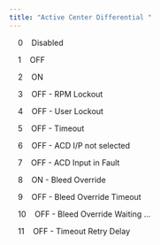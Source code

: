 ```yaml
---
title: "Active Center Differential "
---
```


&nbsp; &nbsp; 0&nbsp; &nbsp; Disabled &nbsp; &nbsp;

&nbsp; &nbsp; 1&nbsp; &nbsp; OFF &nbsp; &nbsp;

&nbsp; &nbsp; 2&nbsp; &nbsp; ON &nbsp; &nbsp;

&nbsp; &nbsp; 3&nbsp; &nbsp; OFF - RPM Lockout &nbsp; &nbsp;

&nbsp; &nbsp; 4&nbsp; &nbsp; OFF - User Lockout &nbsp; &nbsp;

&nbsp; &nbsp; 5&nbsp; &nbsp; OFF - Timeout &nbsp; &nbsp;

&nbsp; &nbsp; 6&nbsp; &nbsp; OFF - ACD I/P not selected &nbsp; &nbsp;

&nbsp; &nbsp; 7&nbsp; &nbsp; OFF - ACD Input in Fault &nbsp; &nbsp;

&nbsp; &nbsp; 8&nbsp; &nbsp; ON - Bleed Override &nbsp; &nbsp;

&nbsp; &nbsp; 9&nbsp; &nbsp; OFF - Bleed Override Timeout &nbsp; &nbsp;

&nbsp; &nbsp; 10&nbsp; &nbsp; OFF - Bleed Override Waiting ... &nbsp; &nbsp;

&nbsp; &nbsp; 11&nbsp; &nbsp; OFF - Timeout Retry Delay &nbsp; &nbsp;

